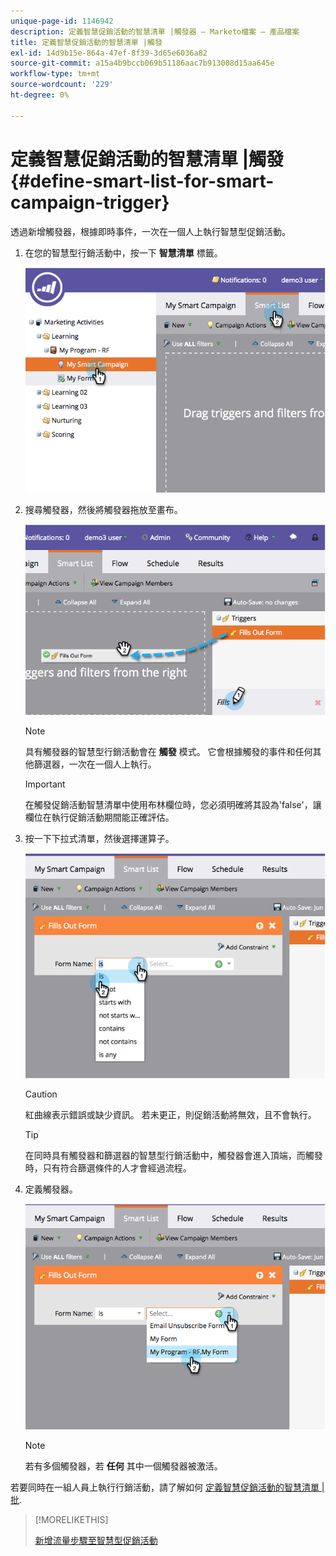 ```yaml
---
unique-page-id: 1146942
description: 定義智慧促銷活動的智慧清單 |觸發器 — Marketo檔案 — 產品檔案
title: 定義智慧促銷活動的智慧清單 |觸發
exl-id: 14d9b15e-864a-47ef-8f39-3d65e6036a82
source-git-commit: a15a4b9bccb069b51186aac7b913008d15aa645e
workflow-type: tm+mt
source-wordcount: '229'
ht-degree: 0%

---
```


# 定義智慧促銷活動的智慧清單 |觸發 {#define-smart-list-for-smart-campaign-trigger}

透過新增觸發器，根據即時事件，一次在一個人上執行智慧型促銷活動。

1. 在您的智慧型行銷活動中，按一下 **智慧清單** 標籤。

   ![](assets/image2014-9-19-16-3a22-3a55.png)

1. 搜尋觸發器，然後將觸發器拖放至畫布。

   ![](assets/image2014-9-19-16-3a23-3a24.png)

   >[!NOTE]
   >
   >具有觸發器的智慧型行銷活動會在 **觸發** 模式。 它會根據觸發的事件和任何其他篩選器，一次在一個人上執行。

   >[!IMPORTANT]
   >
   >在觸發促銷活動智慧清單中使用布林欄位時，您必須明確將其設為&#39;false&#39;，讓欄位在執行促銷活動期間能正確評估。

1. 按一下下拉式清單，然後選擇運算子。

   ![](assets/image2014-9-19-16-3a23-3a29.png)

   >[!CAUTION]
   >
   >紅曲線表示錯誤或缺少資訊。 若未更正，則促銷活動將無效，且不會執行。

   >[!TIP]
   >
   >在同時具有觸發器和篩選器的智慧型行銷活動中，觸發器會進入頂端，而觸發時，只有符合篩選條件的人才會經過流程。

1. 定義觸發器。

   ![](assets/image2014-9-19-16-3a24-3a36.png)

   >[!NOTE]
   >
   >若有多個觸發器，若 **任何** 其中一個觸發器被激活。

若要同時在一組人員上執行行銷活動，請了解如何 [定義智慧促銷活動的智慧清單 |批](/help/marketo/product-docs/core-marketo-concepts/smart-campaigns/creating-a-smart-campaign/define-smart-list-for-smart-campaign-batch.md).

>[!MORELIKETHIS]
>
>[新增流量步驟至智慧型促銷活動](/help/marketo/product-docs/core-marketo-concepts/smart-campaigns/flow-actions/add-a-flow-step-to-a-smart-campaign.md)

